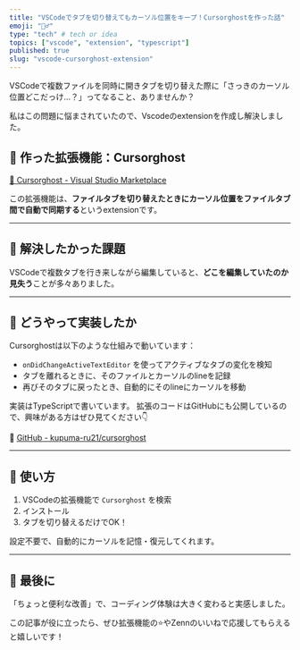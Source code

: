 ```yaml
---
title: "VSCodeでタブを切り替えてもカーソル位置をキープ！Cursorghostを作った話"
emoji: "🧙‍♂️"
type: "tech" # tech or idea
topics: ["vscode", "extension", "typescript"]
published: true
slug: "vscode-cursorghost-extension"
---
```


VSCodeで複数ファイルを同時に開きタブを切り替えた際に「さっきのカーソル位置どこだっけ…？」ってなること、ありませんか？

私はこの問題に悩まされていたので、Vscodeのextensionを作成し解決しました。

## 🧠 作った拡張機能：Cursorghost

[🔗 Cursorghost - Visual Studio Marketplace](https://marketplace.visualstudio.com/items?itemName=kupuma-ru21.Cursorghost)

この拡張機能は、**ファイルタブを切り替えたときにカーソル位置をファイルタブ間で自動で同期する**というextensionです。

---

## 🎯 解決したかった課題

VSCodeで複数タブを行き来しながら編集していると、**どこを編集していたのか見失う**ことが多々ありました。

---

## 🔨 どうやって実装したか

Cursorghostは以下のような仕組みで動いています：

- `onDidChangeActiveTextEditor` を使ってアクティブなタブの変化を検知
- タブを離れるときに、そのファイルとカーソルのlineを記録
- 再びそのタブに戻ったとき、自動的にそのlineにカーソルを移動

実装はTypeScriptで書いています。
拡張のコードはGitHubにも公開しているので、興味がある方はぜひ見てください👇

🔗 [GitHub - kupuma-ru21/cursorghost](https://github.com/kupuma-ru21/cursorghost)

---

## 🚀 使い方

1. VSCodeの拡張機能で `Cursorghost` を検索
2. インストール
3. タブを切り替えるだけでOK！

設定不要で、自動的にカーソルを記憶・復元してくれます。

---

## 🙏 最後に

「ちょっと便利な改善」で、コーディング体験は大きく変わると実感しました。

この記事が役に立ったら、ぜひ拡張機能の⭐️やZennのいいねで応援してもらえると嬉しいです！
